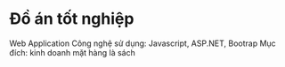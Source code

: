# Đồ án tốt nghiệp
Web Application
Công nghệ sử dụng: Javascript, ASP.NET, Bootrap
Mục đích: kinh doanh mặt hàng là sách
